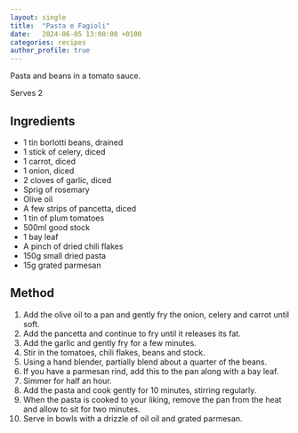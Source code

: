 ```yaml
---
layout: single
title:  "Pasta e Fagioli"
date:   2024-06-05 13:00:00 +0100
categories: recipes
author_profile: true
---
```

Pasta and beans in a tomato sauce. 

Serves 2
## Ingredients
* 1 tin borlotti beans, drained
* 1 stick of celery, diced
* 1 carrot, diced
* 1 onion, diced
* 2 cloves of garlic, diced
* Sprig of rosemary
* Olive oil
* A few strips of pancetta, diced
* 1 tin of plum tomatoes
* 500ml good stock
* 1 bay leaf
* A pinch of dried chili flakes
* 150g small dried pasta
* 15g grated parmesan

## Method
1. Add the olive oil to a pan and gently fry the onion, celery and carrot until soft. 
2. Add the pancetta and continue to fry until it releases its fat. 
3. Add the garlic and gently fry for a few minutes. 
3. Stir in the tomatoes, chili flakes, beans and stock. 
4. Using a hand blender, partially blend about a quarter of the beans. 
5. If you have a parmesan rind, add this to the pan along with a bay leaf. 
6. Simmer for half an hour. 
7. Add the pasta and cook gently for 10 minutes, stirring regularly. 
8. When the pasta is cooked to your liking, remove the pan from the heat and allow to sit for two minutes. 
9. Serve in bowls with a drizzle of oil oil and grated parmesan. 
